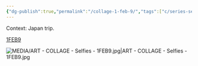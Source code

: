 ```yaml
---
{"dg-publish":true,"permalink":"/collage-1-feb-9/","tags":["c/series-self","c/japan","c/trip","c/N-jonny","c/flight-ticket","c/food","c/building","c/N-YT","c/series","c/2019","c/remake"],"created":"2024-06-28T12:56:49.000-04:00","updated":"2025-08-21T16:21:19.039-04:00"}
---
```



Context: Japan trip.

[1FEB9](https://www.instagram.com/p/Bzji1pIhIVa/)

![MEDIA/ART - COLLAGE - Selfies - 1FEB9.jpg|ART - COLLAGE - Selfies - 1FEB9.jpg](/img/user/MEDIA/ART%20-%20COLLAGE%20-%20Selfies%20-%201FEB9.jpg)
